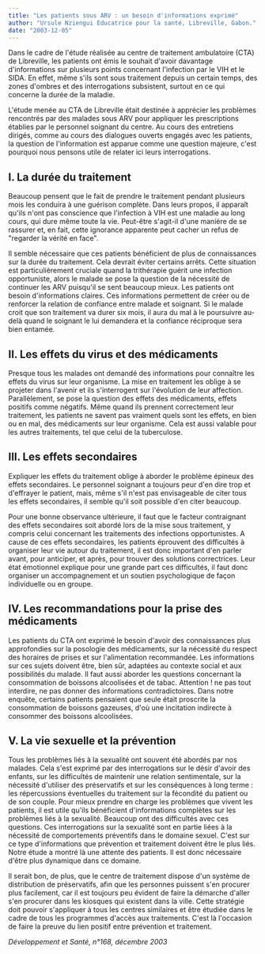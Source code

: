 ```yaml
---
title: "Les patients sous ARV : un besoin d'informations exprimé"
author: "Ursule Nziengui Educatrice pour la santé, Libreville, Gabon."
date: "2003-12-05"
---
```


<div class="teaser"><p>Dans le cadre de l'étude réalisée au centre de traitement ambulatoire (CTA) de Libreville, les patients ont émis le souhait d'avoir davantage d'informations sur plusieurs points concernant l'infection par le VIH et le SIDA. En effet, même s'ils sont sous traitement depuis un certain temps, des zones d'ombres et des interrogations subsistent, surtout en ce qui concerne la durée de la maladie.</p></div>

L'étude menée au CTA de Libreville était destinée à apprécier les problèmes rencontrés par des malades sous ARV pour appliquer les prescriptions établies par le personnel soignant du centre. Au cours des entretiens dirigés, comme au cours des dialogues ouverts engagés avec les patients, la question de l'information est apparue comme une question majeure, c'est pourquoi nous pensons utile de relater ici leurs interrogations.

## I. La durée du traitement

Beaucoup pensent que le fait de prendre le traitement pendant plusieurs mois les conduira à une guérison complète. Dans leurs propos, il apparaît qu'ils n'ont pas conscience que l'infection à VIH est une maladie au long cours, qui dure même toute la vie. Peut-être s'agit-il d'une manière de se rassurer et, en fait, cette ignorance apparente peut cacher un refus de "regarder la vérité en face".

Il semble nécessaire que ces patients bénéficient de plus de connaissances sur la durée du traitement. Cela devrait éviter certains arrêts. Cette situation est particulièrement cruciale quand la trithérapie guérit une infection opportuniste, alors le malade se pose la question de la nécessité de continuer les ARV puisqu'il se sent beaucoup mieux. Les patients ont besoin d'informations claires. Ces informations permettent de créer ou de renforcer la relation de confiance entre malade et soignant. Si le malade croit que son traitement va durer six mois, il aura du mal à le poursuivre au-delà quand le soignant le lui demandera et la confiance réciproque sera bien entamée.

## II. Les effets du virus et des médicaments

Presque tous les malades ont demandé des informations pour connaître les effets du virus sur leur organisme. La mise en traitement les oblige à se projeter dans l'avenir et ils s'interrogent sur l'évolution de leur affection. Parallèlement, se pose la question des effets des médicaments, effets positifs comme négatifs. Même quand ils prennent correctement leur traitement, les patients ne savent pas vraiment quels sont les effets, en bien ou en mal, des médicaments sur leur organisme. Cela est aussi valable pour les autres traitements, tel que celui de la tuberculose.

## III. Les effets secondaires

Expliquer les effets du traitement oblige à aborder le problème épineux des effets secondaires. Le personnel soignant a toujours peur d'en dire trop et d'effrayer le patient, mais, même s'il n'est pas envisageable de citer tous les effets secondaires, il semble qu'il soit possible d'en citer beaucoup.

Pour une bonne observance ultérieure, il faut que le facteur contraignant des effets secondaires soit abordé lors de la mise sous traitement, y compris celui concernant les traitements des infections opportunistes. A cause de ces effets secondaires, les patients éprouvent des difficultés à organiser leur vie autour du traitement, il est donc important d'en parler avant, pour anticiper, et après, pour trouver des solutions correctrices. Leur état émotionnel explique pour une grande part ces difficultés, il faut donc organiser un accompagnement et un soutien psychologique de façon individuelle ou en groupe.

## IV. Les recommandations pour la prise des médicaments

Les patients du CTA ont exprimé le besoin d'avoir des connaissances plus approfondies sur la posologie des médicaments, sur la nécessité du respect des horaires de prises et sur l'alimentation recommandée. Les informations sur ces sujets doivent être, bien sûr, adaptées au contexte social et aux possibilités du malade. Il faut aussi aborder les questions concernant la consommation de boissons alcoolisées et de tabac. Attention ! ne pas tout interdire, ne pas donner des informations contradictoires. Dans notre enquête, certains patients pensaient que seule était proscrite la consommation de boissons gazeuses, d'où une incitation indirecte à consommer des boissons alcoolisées.

## V. La vie sexuelle et la prévention

Tous les problèmes liés à la sexualité ont souvent été abordés par nos malades. Cela s'est exprimé par des interrogations sur le désir d'avoir des enfants, sur les difficultés de maintenir une relation sentimentale, sur la nécessité d'utiliser des préservatifs et sur les conséquences à long terme : les répercussions éventuelles du traitement sur la fécondité du patient ou de son couple. Pour mieux prendre en charge les problèmes que vivent les patients, il est utile qu'ils bénéficient d'informations complètes sur les problèmes liés à la sexualité. Beaucoup ont des difficultés avec ces questions. Ces interrogations sur la sexualité sont en partie liées à la nécessité de comportements préventifs dans le domaine sexuel. C'est sur ce type d'informations que prévention et traitement doivent être le plus liés. Notre étude a montré là une attente des patients. Il est donc nécessaire d'être plus dynamique dans ce domaine.

Il serait bon, de plus, que le centre de traitement dispose d'un système de distribution de préservatifs, afin que les personnes puissent s'en procurer plus facilement, car il est toujours peu évident de faire la démarche d'aller s'en procurer dans les kiosques qui existent dans la ville. Cette stratégie doit pouvoir s'appliquer à tous les centres similaires et être étudiée dans le cadre de tous les programmes d'accès aux traitements. C'est là l'occasion de faire la preuve du lien positif entre prévention et traitement.

_Développement et Santé, n°168, décembre 2003_